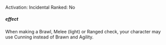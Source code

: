 Activation: Incidental
Ranked: No
##### effect
When making a Brawl, Melee (light) or Ranged check, your character may use Cunning instead of Brawn and Agility.
